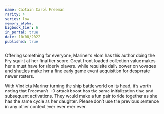 ```yaml
---
name: Captain Carol Freeman
rarity: 4
series: low
memory_alpha:
bigbook_tier: 6
in_portal: true
date: 10/08/2022
published: true
---
```


Offering something for everyone, Mariner’s Mom has this author doing the Fry squint at her final tier score. Great front-loaded collection value makes her a must have for elderly players, while requisite daily power on voyages and shuttles make her a fine early game event acquisition for desperate newer rosters.

With Vindicta Mariner turning the ship battle world on its head, it’s worth noting that Freeman’s +9 attack boost has the same initialization time and subsequent activations. They would make a fun pair to ride together as she has the same cycle as her daughter. Please don’t use the previous sentence in any other context ever ever ever ever.
